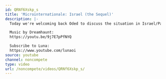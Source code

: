 ```yaml
---
id: QRNf6Xskp_s
title: 'Microinternationale: Israel (the Sequel)'
description: |-
  Today we're welcoming back Oded to discuss the situation in Israel/Palestine.

  Music by Dreamhaunt:
  https://youtu.be/9j7E7pPfNYQ

  Subscribe to Luna:
  https://www.youtube.com/lunaoi
source: youtube
channel: noncompete
type: video
url: /noncompete/videos/QRNf6Xskp_s/
---
```


